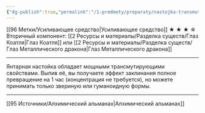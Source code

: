 ```yaml
---
{"dg-publish":true,"permalink":"/1-predmety/preparaty/nastojka-transmutaczii/"}
---
```


[[96 Метки/Усиливающее средство\|Усиливающее средство]]
★ ★ ★ ☆
Вторичный компонент: [[2 Ресурсы и материалы/Разделка существ/Глаз Коатля\|Глаз Коатля]] или [[2 Ресурсы и материалы/Разделка существ/Глаз Металлического дракона\|Глаз Металлического дракона]]
___
Янтарная настойка обладает мощными трансмутирующими свойствами. Выпив её, вы получаете эффект заклинания полное превращение на 1 час (концентрация не требуется), но можете принимать только звериную или гуманоидную формы.
___
[[95 Источники/Алхимический альманах\|Алхимический альманах]]
